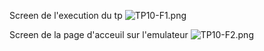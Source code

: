 Screen de l'execution du tp
![TP10-F1.png](images/TP10-F1.png)

Screen de la page d'acceuil sur l'emulateur
![TP10-F2.png](images/TP10-F2.png)
